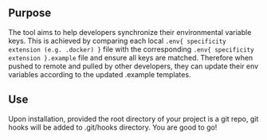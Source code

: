 ## Purpose
The tool aims to help developers synchronize their environmental variable keys. This is achieved by comparing each local `.env{ specificity extension (e.g. .docker) }` file with the corresponding `.env{ specificity extension }.example` file and ensure all keys are matched. Therefore when pushed to remote and pulled by other developers, they can update their env variables
according to the updated .example templates.

## Use
Upon installation, provided the root directory of your project is a git repo, git hooks will be added to .git/hooks directory. You are good to go!
